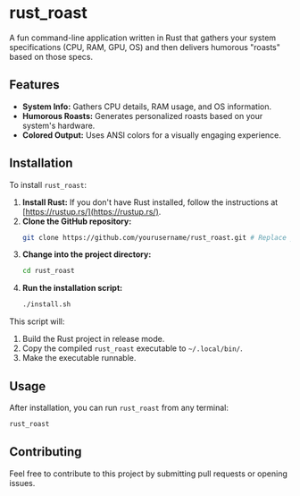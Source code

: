 # rust_roast

A fun command-line application written in Rust that gathers your system specifications (CPU, RAM, GPU, OS) and then delivers humorous "roasts" based on those specs.

## Features

*   **System Info:** Gathers CPU details, RAM usage, and OS information.
*   **Humorous Roasts:** Generates personalized roasts based on your system's hardware.
*   **Colored Output:** Uses ANSI colors for a visually engaging experience.

## Installation

To install `rust_roast`:

1.  **Install Rust:** If you don't have Rust installed, follow the instructions at [https://rustup.rs/](https://rustup.rs/).
2.  **Clone the GitHub repository:**
    ```bash
    git clone https://github.com/yourusername/rust_roast.git # Replace yourusername
    ```
3.  **Change into the project directory:**
    ```bash
    cd rust_roast
    ```
4.  **Run the installation script:**
    ```bash
    ./install.sh
    ```

This script will:

1.  Build the Rust project in release mode.
2.  Copy the compiled `rust_roast` executable to `~/.local/bin/`.
3.  Make the executable runnable.

## Usage

After installation, you can run `rust_roast` from any terminal:

```bash
rust_roast
```

## Contributing

Feel free to contribute to this project by submitting pull requests or opening issues.
